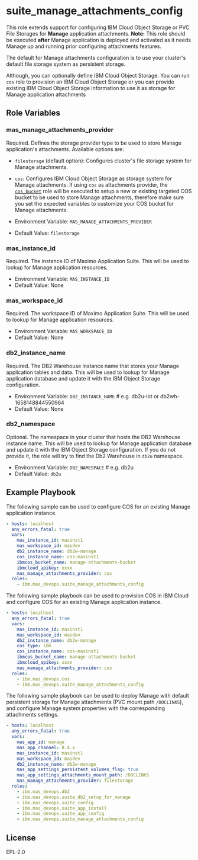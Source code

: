 suite_manage_attachments_config
===

This role extends support for configuring IBM Cloud Object Storage or PVC File Storages for **Manage** application attachments.
**Note:** This role should be executed **after** Manage application is deployed and activated as it needs Manage up and running prior configuring attachments features.


The default for Manage attachments configuration is to use your cluster's default file storage system as persistent storage.

Although, you can optionally define IBM Cloud Object Storage.
You can run `cos` role to provision an IBM Cloud Object Storage or you can provide existing IBM Cloud Object Storage information to use it as storage for Manage application attachments

Role Variables
--------------
### mas_manage_attachments_provider
Required. Defines the storage provider type to be used to store Manage application's attachments.
Available options are:

  - `filestorage` (default option): Configures cluster's file storage system for Manage attachments.
  - `cos`: Configures IBM Cloud Object Storage as storage system for Manage attachments. If using `cos` as attachments provider, the [`cos_bucket`](../roles/cos_bucket.md) role will be executed to setup a new or existing targeted COS bucket to be used to store Manage attachments, therefore make sure you set the expected variables to customize your COS bucket for Manage attachments.

- Environment Variable: `MAS_MANAGE_ATTACHMENTS_PROVIDER`
- Default Value: `filestorage`

### mas_instance_id
Required. The instance ID of Maximo Application Suite. This will be used to lookup for Manage application resources.

- Environment Variable: `MAS_INSTANCE_ID`
- Default Value: None

### mas_workspace_id
Required. The workspace ID of Maximo Application Suite. This will be used to lookup for Manage application resources.

- Environment Variable: `MAS_WORKSPACE_ID`
- Default Value: None

### db2_instance_name
Required. The DB2 Warehouse instance name that stores your Manage application tables and data. This will be used to lookup for Manage application database and update it with the IBM Object Storage configuration.

- Environment Variable: `DB2_INSTANCE_NAME` # e.g. db2u-iot or db2wh-1658148844550964
- Default Value: None

### db2_namespace
Optional. The namespace in your cluster that hosts the DB2 Warehouse instance name. This will be used to lookup for Manage application database and update it with the IBM Object Storage configuration. If you do not provide it, the role will try to find the Db2 Warehouse in `db2u` namespace.

- Environment Variable: `DB2_NAMESPACE` # e.g. db2u
- Default Value: `db2u`

Example Playbook
----------------
The following sample can be used to configure COS for an existing Manage application instance.

```yaml
- hosts: localhost
  any_errors_fatal: true
  vars:
    mas_instance_id: masinst1
    mas_workspace_id: masdev
    db2_instance_name: db2w-manage
    cos_instance_name: cos-masinst1
    ibmcos_bucket_name: manage-attachments-bucket
    ibmcloud_apikey: xxxx
    mas_manage_attachments_provider: cos
  roles:
    - ibm.mas_devops.suite_manage_attachments_config
```

The following sample playbook can be used to provision COS in IBM Cloud and configure COS for an existing Manage application instance.

```yaml
- hosts: localhost
  any_errors_fatal: true
  vars:
    mas_instance_id: masinst1
    mas_workspace_id: masdev
    db2_instance_name: db2w-manage
    cos_type: ibm
    cos_instance_name: cos-masinst1
    ibmcos_bucket_name: manage-attachments-bucket
    ibmcloud_apikey: xxxx
    mas_manage_attachments_provider: cos
  roles:
    - ibm.mas_devops.cos
    - ibm.mas_devops.suite_manage_attachments_config
```

The following sample playbook can be used to deploy Manage with default persistent storage for Manage attachments (PVC mount path `/DOCLINKS`), and configure Manage system properties with the corresponding attachments settings.

```yaml
- hosts: localhost
  any_errors_fatal: true
  vars:
    mas_app_id: manage
    mas_app_channel: 8.4.x
    mas_instance_id: masinst1
    mas_workspace_id: masdev
    db2_instance_name: db2w-manage
    mas_app_settings_persistent_volumes_flag: true
    mas_app_settings_attachments_mount_path: /DOCLINKS
    mas_manage_attachments_provider: filestorage
  roles:
    - ibm.mas_devops.db2
    - ibm.mas_devops.suite_db2_setup_for_manage
    - ibm.mas_devops.suite_config
    - ibm.mas_devops.suite_app_install
    - ibm.mas_devops.suite_app_config
    - ibm.mas_devops.suite_manage_attachments_config
```

License
-------

EPL-2.0
